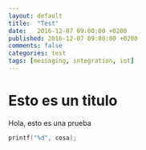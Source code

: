 ```yaml
---
layout: default
title:  "Test"
date:   2016-12-07 09:00:00 +0200
published: 2016-12-07 09:00:00 +0200
comments: false
categories: test
tags: [messaging, integration, iot]
---
```


# Esto es un titulo

Hola, esto es una prueba

```c
printf("%d", cosa);
```
